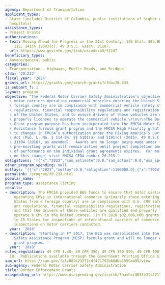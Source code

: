 ```yaml
---
agency: Department of Transportation
applicant_types:
- State (includes District of Columbia, public institutions of higher education and
  hospitals)
assistance_types:
- Project Grants
authorizations:
- text: Moving Ahead for Progress in the 21st Century. 126 Stat. 405,807. Pub. L.
    112, 141§§ 32603(c). 49 U.S.C. &sect; 31107.
  url: https://www.govinfo.gov/link/uscode/49/31107
beneficiary_types:
- Anyone/general public
categories:
- Transportation - Highways, Public Roads, and Bridges
cfda: '20.233'
fiscal_year: '2024'
grants_url: https://grants.gov/search-grants?cfda=20.233
is_subpart_f: 1
layout: program
objective: "The Federal Motor Carrier Safety Administration’s objective is to ensure\
  \ motor carriers operating commercial vehicles entering the United States from a\
  \ foreign country are in compliance with commercial vehicle safety standards and\
  \ regulations, financial responsibility regulations and registration requirements\
  \ of the United States, and to ensure drivers of those vehicles are qualified and\
  \ properly licenses to operate the commercial vehicle.\r\n\r\nThe Border Enforcement\
  \ Grant program purpose has been incorporated into the FMCSA Motor Carrier Safety\
  \ Assistance formula grant program and the FMCSA High Priority grant program due\
  \ to changes in FMCSA’s authorization under the Fixing America’s Surface Transportation\
  \ Act (Pub. L. No. § 114-94, §§ 5101(a) and 5101(c) (2015), 49 U.S.C. §§ 31102(a)-(k),\
  \ 31104 (2016), as amended).  Awards are no longer being made under this CFDA; however,\
  \ pre-existing grants will remain active until project completion and/or period\
  \ of performance on the individual grant agreements expires.  For more information\
  \ on this change, visit FMCSA CFDA number 20.218."
obligations: '[{"x":"2023","sam_estimate":0.0,"sam_actual":0.0,"usa_spending_actual":1100000.0},{"x":"2024","sam_estimate":0.0,"sam_actual":0.0,"usa_spending_actual":0.0},{"x":"2025","sam_estimate":0.0,"sam_actual":0.0,"usa_spending_actual":0.0}]'
other_program_spending: null
outlays: '[{"x":"2023","outlay":0.0,"obligation":1100000.0},{"x":"2024","outlay":0.0,"obligation":0.0},{"x":"2025","outlay":0.0,"obligation":0.0}]'
permalink: /program/20.233.html
popular_name: ''
program_type: assistance_listing
results:
- description: The FMCSA provided BEG funds to ensure that motor carriers and drivers
    operating CMVs in international commerce (primarily those entering the United
    States from a foreign country) are in compliance with U.S. CMV safety standards
    and regulations, financial responsibility regulations, registration requirements,
    and that the drivers of those vehicles are qualified and properly licensed to
    operate a CMV in the United States.  In FY 2016 $32,000,000 grants were awarded
    to 15 States for inspections of international carriers of commerce, with 229,213
    inspections on motor carriers conducted.
  year: '2016'
- description: 'Starting in FY 2017, the BEG was consolidated into the Motor Carrier
    Safety Assistance Program (MCSP) formula grant and will no longer exist as a stand-alone
    grant program. '
  year: '2018'
rules_regulations: 49 CFR 1.48; 49 CFR 350; 49 CFR 350-399; 49 CFR 100-180; 49 CFR
  18.  Publications available through the Government Printing Office $14-$27 per volume.
sam_url: https://sam.gov/fal/089423272cdf471792b68dbb1559a495/view
sub-agency: Federal Motor Carrier Safety Administration
title: Border Enforcement Grants
usaspending_url: https://www.usaspending.gov/search/?hash=c403fb31c4717426649142588bc2fced
---
```

